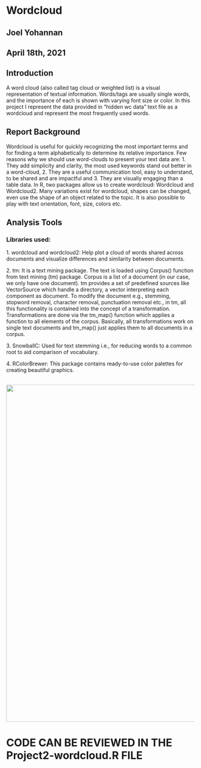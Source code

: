 <h1><b>Wordcloud</b></h1>

<h2><b>Joel Yohannan</b></h2>
<h2><b>April 18th, 2021</b></h2>

<h2><b>Introduction</b></h2>
<p>A word cloud (also called tag cloud or weighted list) is a visual representation of textual information. Words/tags are usually single words, and the importance of each is shown with varying font size or color. In this project I represent the data provided in “hidden wc data” text file as a wordcloud and represent the most frequently used words.</p>

<h2><b>Report Background</b></h2>
<p>Wordcloud is useful for quickly recognizing the most important terms and for finding a term alphabetically to determine its relative importance. Few reasons why we should use word-clouds to present your text data are: 1. They add simplicity and clarity, the most used keywords stand out better in a word-cloud, 2. They are a useful communication tool, easy to understand, to be shared and are impactful and 3. They are visually engaging than a table data. In R, two packages allow us to create wordcloud: Wordcloud and Wordcloud2. Many variations exist for wordcloud, shapes can be changed, even use the shape of an object related to the topic. It is also possible to play with text orientation, font, size, colors etc.</p>

<b><h2>Analysis Tools</b></h2>
<b><h3>Libraries used:</b></h3>
<p>1. wordcloud and wordcloud2: Help plot a cloud of words shared across documents and visualize differences and similarity between documents. </p>
<p>2. tm: It is a text mining package. The text is loaded using Corpus() function from text mining (tm) package. Corpus is a list of a document (in our case, we only have one document). tm provides a set of predefined sources like VectorSource which handle a directory, a vector interpreting each component as document. To modify the document e.g., stemming, stopword removal, character removal, punctuation removal etc., in tm, all this functionality is contained into the concept of a transformation. Transformations are done via the tm_map() function which applies a function to all elements of the corpus. Basically, all transformations work on single text documents and tm_map() just applies them to all documents in a corpus.</p>
<p>3. SnowballC: Used for text stemming i.e., for reducing words to a common root to aid comparison of vocabulary.</p>
<p>4. RColorBrewer: This package contains ready-to-use color palettes for creating beautiful graphics.</p>


<br><img src="Screenshots/GuestFrontPage.JPG" width=900><br>



<h1>CODE CAN BE REVIEWED IN THE Project2-wordcloud.R FILE<h1>
  
